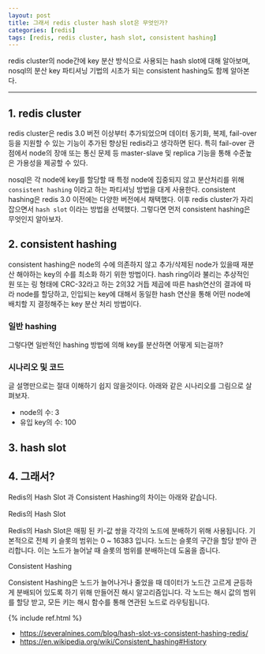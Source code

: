 ```yaml
---
layout: post
title: 그래서 redis cluster hash slot은 무엇인가?
categories: [redis]
tags: [redis, redis cluster, hash slot, consistent hashing]
---
```


redis cluster의 node간에 key 분산 방식으로 사용되는 hash slot에 대해 알아보며, nosql의 분산 key 파티셔닝 기법의 시초가 되는 consistent hashing도 함께 알아본다.

<hr>

## 1. redis cluster
redis cluster은 redis 3.0 버전 이상부터 추가되었으며 데이터 동기화, 복제, fail-over 등을 지원할 수 있는 기능이 추가된 향상된 redis라고 생각하면 된다. 특히 fail-over 관점에서 node의 장애 또는 통신 문제 등 master-slave 및 replica 기능을 통해 수준높은 가용성을 제공할 수 있다.

nosql은 각 node에 key를 할당할 때 특정 node에 집중되지 않고 분산처리를 위해 `consistent hashing` 이라고 하는 파티셔닝 방법을 대게 사용한다. consistent hashing은 redis 3.0 이전에는 다양한 버전에서 채택했다. 이후 redis cluster가 자리잡으면서 `hash slot` 이라는 방법을 선택했다. 그렇다면 먼저 consistent hashing은 무엇인지 알아보자.

## 2. consistent hashing
consistent hashing은 node의 수에 의존하지 않고 추가/삭제된 node가 있을때 재분산 해야하는 key의 수를 최소화 하기 위한 방법이다. hash ring이라 불리는 추상적인 원 또는 링 형태에 CRC-32라고 하는 2의32 거듭 제곱에 따른 hash연산의 결과에 따라 node를 할당하고, 인입되는 key에 대해서 동일한 hash 연산을 통해 어떤 node에 배치할 지 결정해주는 key 분산 처리 방법이다.

### 일반 hashing
그렇다면 일반적인 hashing 방법에 의해 key를 분산하면 어떻게 되는걸까?

### 시나리오 및 코드
글 설명만으로는 절대 이해하기 쉽지 않을것이다. 아래와 같은 시나리오를 그림으로 살펴보자.
* node의 수: 3
* 유입 key의 수: 100


## 3. hash slot







## 4. 그래서?

Redis의 Hash Slot 과 Consistent Hashing의 차이는 아래와 같습니다.

Redis의 Hash Slot

Redis의 Hash Slot은 매핑 된 키-값 쌍을 각각의 노드에 분배하기 위해 사용됩니다. 기본적으로 전체 키 슬롯의 범위는 0 ~ 16383 입니다. 노드는 슬롯의 구간을 할당 받아 관리합니다. 이는 노드가 늘어날 때 슬롯의 범위를 분배하는데 도움을 줍니다.

Consistent Hashing

Consistent Hashing은 노드가 늘어나거나 줄었을 때 데이터가 노드간 고르게 균등하게 분배되어 있도록 하기 위해 만들어진 해시 알고리즘입니다. 각 노드는 해시 값의 범위를 할당 받고, 모든 키는 해시 함수를 통해 연관된 노드로 라우팅됩니다.


{% include ref.html %}
* <https://severalnines.com/blog/hash-slot-vs-consistent-hashing-redis/>
* <https://en.wikipedia.org/wiki/Consistent_hashing#History>
